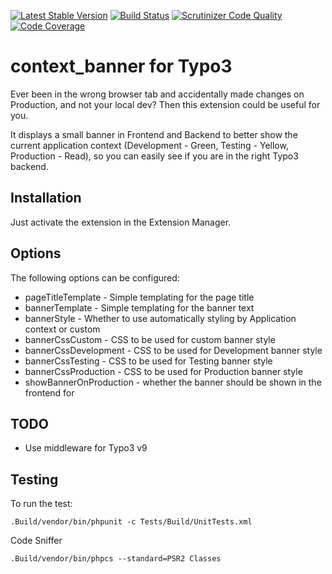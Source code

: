 [![Latest Stable Version](https://poser.pugx.org/carstenwindler/context_banner/version)](https://packagist.org/packages/carstenwindler/context_banner)
[![Build Status](https://api.travis-ci.org/carstenwindler/context_banner.svg?branch=master)](https://travis-ci.org/carstenwindler/context_banner)
[![Scrutinizer Code Quality](https://scrutinizer-ci.com/g/carstenwindler/context_banner/badges/quality-score.png?b=master)](https://scrutinizer-ci.com/g/carstenwindler/context_banner/?branch=master)
[![Code Coverage](https://scrutinizer-ci.com/g/carstenwindler/context_banner/badges/coverage.png?b=master)](https://scrutinizer-ci.com/g/carstenwindler/context_banner/?branch=master)

# context_banner for Typo3

Ever been in the wrong browser tab and accidentally made changes on Production, and not your local dev? Then this extension could be useful for you.

It displays a small banner in Frontend and Backend to better show the current application context (Development - Green, Testing - Yellow, Production - Read), so you can easily see if you are in the right Typo3 backend.

## Installation

Just activate the extension in the Extension Manager. 

## Options

The following options can be configured:

* pageTitleTemplate - Simple templating for the page title
* bannerTemplate - Simple templating for the banner text 
* bannerStyle - Whether to use automatically styling by Application context or custom
* bannerCssCustom - CSS to be used for custom banner style
* bannerCssDevelopment - CSS to be used for Development banner style
* bannerCssTesting - CSS to be used for Testing banner style
* bannerCssProduction - CSS to be used for Production banner style
* showBannerOnProduction - whether the banner should be shown in the frontend for 

## TODO

* Use middleware for Typo3 v9

## Testing

To run the test:

```.Build/vendor/bin/phpunit -c Tests/Build/UnitTests.xml```

Code Sniffer

```.Build/vendor/bin/phpcs --standard=PSR2 Classes```